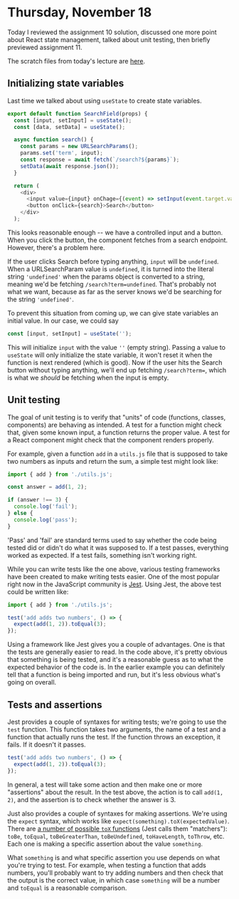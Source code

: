# Thursday, November 18

Today I reviewed the assignment 10 solution, discussed one more point about
React state management, talked about unit testing, then briefly previewed
assignment 11.

The scratch files from today's lecture are
[here](https://github.com/WSU-jcheatham/cs2800-playground/tree/20211118_Thursday).

## Initializing state variables

Last time we talked about using `useState` to create state variables.

```js
export default function SearchField(props) {
  const [input, setInput] = useState();
  const [data, setData] = useState();

  async function search() {
    const params = new URLSearchParams();
    params.set('term', input);
    const response = await fetch(`/search?${params}`);
    setData(await response.json());
  }

  return (
    <div>
      <input value={input} onChage={(event) => setInput(event.target.value)} />
      <button onClick={search}>Search</button>
    </div>
  );
```

This looks reasonable enough -- we have a controlled input and a button. When
you click the button, the component fetches from a search endpoint. However,
there's a problem here.

If the user clicks Search before typing anything, `input` will be `undefined`.
When a URLSearchParam value is `undefined`, it is turned into the literal string
`'undefined'` when the params object is converted to a string, meaning we'd be
fetching `/search?term=undefined`. That's probably not what we want, because as
far as the server knows we'd be searching for the string `'undefined'`.

To prevent this situation from coming up, we can give state variables an initial
value. In our case, we could say

```js
const [input, setInput] = useState('');
```

This will initialize `input` with the value `''` (empty string). Passing a value
to `useState` will only initialize the state variable, it won't reset it when
the function is next rendered (which is good). Now if the user hits the Search
button without typing anything, we'll end up fetching `/search?term=`, which is
what we _should_ be fetching when the input is empty.

## Unit testing

The goal of unit testing is to verify that "units" of code (functions, classes,
components) are behaving as intended. A test for a function might check that,
given some known input, a function returns the proper value. A test for a React
component might check that the component renders properly.

For example, given a function `add` in a `utils.js` file that is supposed to
take two numbers as inputs and return the sum, a simple test might look like:

```js
import { add } from './utils.js';

const answer = add(1, 2);

if (answer !== 3) {
  console.log('fail');
} else {
  console.log('pass');
}
```

'Pass' and 'fail' are standard terms used to say whether the code being tested
did or didn't do what it was supposed to. If a test passes, everything worked as
expected. If a test fails, something isn't working right.

While you can write tests like the one above, various testing frameworks have
been created to make writing tests easier. One of the most popular right now in
the JavaScript community is [Jest](https://jestjs.io/docs/getting-started).
Using Jest, the above test could be written like:

```js
import { add } from './utils.js';

test('add adds two numbers', () => {
  expect(add(1, 2)).toEqual(3);
});
```

Using a framework like Jest gives you a couple of advantages. One is that the
tests are generally easier to read. In the code above, it's pretty obvious that
something is being tested, and it's a reasonable guess as to what the expected
behavior of the code is. In the earlier example you can definitely tell that a
function is being imported and run, but it's less obvious what's going on
overall.

## Tests and assertions

Jest provides a couple of syntaxes for writing tests; we're going to use the
`test` function. This function takes two arguments, the name of a test and a
function that actually runs the test. If the function throws an exception, it
fails. If it doesn't it passes.

```js
test('add adds two numbers', () => {
  expect(add(1, 2)).toEqual(3);
});
```

In general, a test will take some action and then make one or more "assertions"
about the result. In the test above, the action is to call `add(1, 2)`, and the
assertion is to check whether the answer is 3.

Just also provides a couple of syntaxes for making assertions. We're using the
`expect` syntax, which works like `expect(something).toX(expectedValue)`. There
are
[a number of possible `toX` functions](https://jestjs.io/docs/using-matchers)
(Jest calls them "matchers"): `toBe`, `toEqual`, `toBeGreaterThan`,
`toBeUndefined`, `toHaveLength`, `toThrow`, etc. Each one is making a specific
assertion about the value `something`.

What `something` is and what specific assertion you use depends on what you're
trying to test. For example, when testing a function that adds numbers, you'll
probably want to try adding numbers and then check that the output is the
correct value, in which case `something` will be a number and `toEqual` is a
reasonable comparison.
